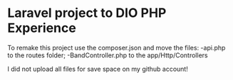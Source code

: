 # Laravel project to DIO PHP Experience #
To remake this project use the composer.json and move the files:
-api.php to the routes folder;
-BandController.php to the app/Http/Controllers

I did not upload all files for save space on my github account!
